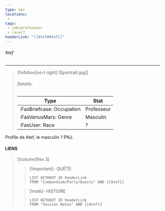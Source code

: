 ```yaml
---
type: npc
locations:
 - 
tags:
 - job/professeur
 - race/?
headerLink: "[[Atef#Atef]]"
---
```

###### Atef
<span class="sub2"> </span>
___

> [!infobox|no-t right]
> ![[portrait.jpg]]
> ###### Details:
> | Type | Stat |
> | ---- | ---- |
> | :FasBriefcase: Occupation |  Professeur |
> | :FasVenusMars: Genre | Masculin |
> | :FasUser: Race | ? |
<span class="clearfix"></span>

Profile de Atef, le masculin ? PNJ.
#### LIENS
> [!column|flex 3]
>> [!important]- QUÊTE:
>>```dataview
>>LIST WITHOUT ID headerLink
>>FROM "Compendium/Party/Quests" AND [[Atef]]
>
>>[!note]- HISTOIRE
>>```dataview
>>LIST WITHOUT ID headerLink
>>FROM "Session Notes" AND [[Atef]]
